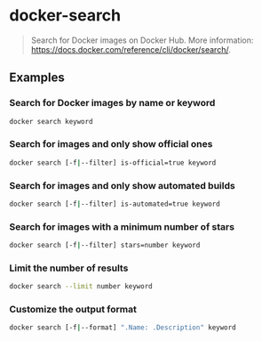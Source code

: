 # docker-search

> Search for Docker images on Docker Hub. More information: <https://docs.docker.com/reference/cli/docker/search/>.

## Examples

### Search for Docker images by name or keyword

```bash
docker search keyword
```

### Search for images and only show official ones

```bash
docker search [-f|--filter] is-official=true keyword
```

### Search for images and only show automated builds

```bash
docker search [-f|--filter] is-automated=true keyword
```

### Search for images with a minimum number of stars

```bash
docker search [-f|--filter] stars=number keyword
```

### Limit the number of results

```bash
docker search --limit number keyword
```

### Customize the output format

```bash
docker search [-f|--format] ".Name: .Description" keyword
```
